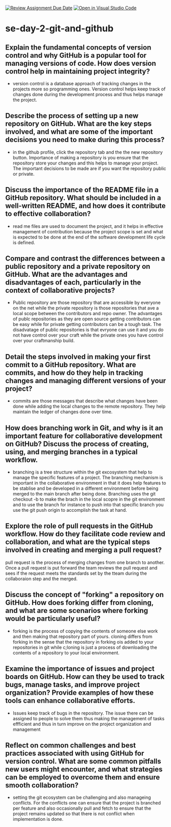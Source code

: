 [![Review Assignment Due Date](https://classroom.github.com/assets/deadline-readme-button-22041afd0340ce965d47ae6ef1cefeee28c7c493a6346c4f15d667ab976d596c.svg)](https://classroom.github.com/a/8wgCKhpZ)
[![Open in Visual Studio Code](https://classroom.github.com/assets/open-in-vscode-2e0aaae1b6195c2367325f4f02e2d04e9abb55f0b24a779b69b11b9e10269abc.svg)](https://classroom.github.com/online_ide?assignment_repo_id=18417897&assignment_repo_type=AssignmentRepo)
# se-day-2-git-and-github
## Explain the fundamental concepts of version control and why GitHub is a popular tool for managing versions of code. How does version control help in maintaining project integrity?
- version control is a database approach of tracking changes in the projects more so programming ones. Version control helps keep track of changes done during the development process and thus helps manage the project.
  

## Describe the process of setting up a new repository on GitHub. What are the key steps involved, and what are some of the important decisions you need to make during this process?
- in the github profile, click the repository tab and the the new repository button. Importance of making a repository is you ensure that the repository store your changes and this helps to manage your project. The important decisions to be made are if you want the repository public or private.

## Discuss the importance of the README file in a GitHub repository. What should be included in a well-written README, and how does it contribute to effective collaboration?
- read me files are used to document the project, and it helps in effective management of contribution because the project scope is set and what is expected to be done at the end of the software development life cycle is defined.

## Compare and contrast the differences between a public repository and a private repository on GitHub. What are the advantages and disadvantages of each, particularly in the context of collaborative projects?
- Public repository are those repository that are accessible by everyone on the net while the private repository is those repositories that ave a local scope between the contributors and repo owner. The advantages of publc repositories as they are open source getting contributors can be easy while for private getting contributors can be a tough task. The disadvatage of public repositories is that evryone can use it and you do not have control over your craft while the private ones you have control over your craftmanship build.

## Detail the steps involved in making your first commit to a GitHub repository. What are commits, and how do they help in tracking changes and managing different versions of your project?
- commits are those messages that describe what changes have been done while adding the local changes to the remote repository. They help maintain the ledger of changes done over time.

## How does branching work in Git, and why is it an important feature for collaborative development on GitHub? Discuss the process of creating, using, and merging branches in a typical workflow.
- branching is a tree structure within the git excosystem that help to manage the specific features of a project. The branching mechanism is important in the collaborative environment in that it does help features to be stablise and be developed in a different environment before being merged to the main branch after being done. Branching uses the git checkout -b <branchname> to make the brach in the local scopre in the git environment and to use the branch for instance to push into that specific branch you use the git push origin <brnachname> to accomplish the task at hand.

## Explore the role of pull requests in the GitHub workflow. How do they facilitate code review and collaboration, and what are the typical steps involved in creating and merging a pull request?
pull request is the process of merging changes from one branch to another. Once a pull request is put forward the team reviews the pull request and sees if the request meets the standards set by the tteam during the collaboraion step and the merged.

## Discuss the concept of "forking" a repository on GitHub. How does forking differ from cloning, and what are some scenarios where forking would be particularly useful?
- forking is the process of copying the contents of someone else work and then making that repository part of yours. cloning differs from forking in the sense that the repository in forking ois added to your repositories in git while c;loning is just a process of downloading the contents of a repository to your local environment.

## Examine the importance of issues and project boards on GitHub. How can they be used to track bugs, manage tasks, and improve project organization? Provide examples of how these tools can enhance collaborative efforts.
- Issues keep track of bugs in the repository. The issue there can be assigned to people to solve them thus making the management of tasks effficient and thus in turn improve on the project organization and management

## Reflect on common challenges and best practices associated with using GitHub for version control. What are some common pitfalls new users might encounter, and what strategies can be employed to overcome them and ensure smooth collaboration?
- setting the git ecosystem can be challenging and also manageing conflicts. For the conflicts one can ensure that the project is branched per feature and also occasionally pull and fetch to ensure that the project remains updated so that there is not conflict when implementation is done.

